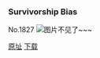 ### Survivorship Bias
No.1827
![图片不见了~~~](https://imgs.xkcd.com/comics/survivorship_bias.png)

[原址](https://xkcd.com//1827) [下载](https://imgs.xkcd.com/comics/survivorship_bias.png)


